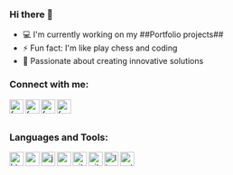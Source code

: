 ### Hi there 👋

- 💻 I'm currently working on my ##Portfolio projects##
- ⚡ Fun fact: I'm like play chess and coding
- 🔭 Passionate about creating innovative solutions

### Connect with me: 
[<img align="left" alt="facebook" width="25px" src="https://cdn.jsdelivr.net/npm/simple-icons@3.13.0/icons/googleearth.svg" />][mypages]
[<img align="left" alt="facebook" width="25px" src="https://cdn.jsdelivr.net/npm/simple-icons@3.13.0/icons/facebook.svg" />][facebook]
[<img align="left" alt="facebook" width="25px" src="https://cdn.jsdelivr.net/npm/simple-icons@3.13.0/icons/instagram.svg" />][instagram]
[<img align="left" alt="facebook" width="25px" src="https://cdn.jsdelivr.net/npm/simple-icons@3.13.0/icons/linkedin.svg" />][linkedin]
<br/>
<br/>

### Languages and Tools: 
<img align="left" alt="html" width="25px" src="https://pics.freeicons.io/uploads/icons/png/8804286661557996995-512.png" />
<img align="left" alt="css" width="25px" src="https://pics.freeicons.io/uploads/icons/png/632690741557997006-512.png" />
<img align="left" alt="javascript" width="25px" src="https://pics.freeicons.io/uploads/icons/png/21088442871540553614-512.png" />
<img align="left" alt="react" width="25px" src="https://pics.freeicons.io/uploads/icons/png/20167174151551942641-512.png" />
<img align="left" alt="git" width="25px" src="https://pics.freeicons.io/uploads/icons/png/9374299221540553610-512.png" />
<img align="left" alt="github" width="25px" src="https://pics.freeicons.io/uploads/icons/png/10412341841540553610-512.png" />
<img align="left" alt="linux" width="25px" src="https://pics.freeicons.io/uploads/icons/png/3525127881551941184-512.png" />
<img align="left" alt="python" width="25px" src="https://pics.freeicons.io/uploads/icons/png/12785093741551942290-512.png" />



[facebook]: https://www.facebook.com/profile.php?id=100009685183048
[instagram]: https://www.instagram.com/_kulesza_/
[linkedin]: https://www.linkedin.com/in/jakub-kulesza-a028b6211/
[mypages]: https://www.facebook.com/profile.php?id=100009685183048
